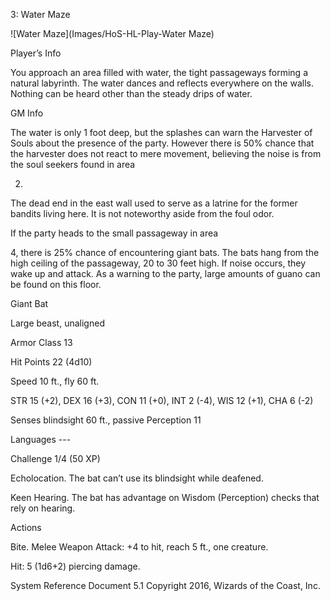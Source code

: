 3: Water Maze

![Water Maze](Images/HoS-HL-Play-Water Maze)

Player’s Info

You approach an area filled with water, the tight passageways forming a natural labyrinth. The water dances and reflects everywhere on the walls. Nothing can be heard other than the steady drips of water.

GM Info

The water is only 1 foot deep, but the splashes can warn the Harvester of Souls about the presence of the party. However there is 50% chance that the harvester does not react to mere movement, believing the noise is from the soul seekers found in area

2.

The dead end in the east wall used to serve as a latrine for the former bandits living here. It is not noteworthy aside from the foul odor.

If the party heads to the small passageway in area

4, there is 25% chance of encountering giant bats. The bats hang from the high ceiling of the passageway, 20 to 30 feet high. If noise occurs, they wake up and attack. As a warning to the party, large amounts of guano can be found on this floor.

Giant Bat

Large beast, unaligned

Armor Class 13

Hit Points 22 (4d10)

Speed 10 ft., fly 60 ft.

STR 15 (+2), DEX 16 (+3), CON 11 (+0), INT 2 (-4), WIS 12 (+1), CHA 6 (-2)

Senses blindsight 60 ft., passive Perception 11

Languages ---

Challenge 1/4 (50 XP)

Echolocation. The bat can’t use its blindsight while deafened.

Keen Hearing. The bat has advantage on Wisdom (Perception) checks that rely on hearing.

Actions

Bite. Melee Weapon Attack: +4 to hit, reach 5 ft., one creature.

Hit: 5 (1d6+2) piercing damage.

System Reference Document 5.1 Copyright 2016, Wizards of the Coast, Inc.


